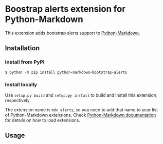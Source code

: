 # Boostrap alerts extension for Python-Markdown

This extension adds bootstrap alerts support to [Python-Markdown].

[Python-Markdown]: https://github.com/Python-Markdown/markdown


## Installation

### Install from PyPI

```
$ python -m pip install python-markdown-bootstrap-alerts
```

### Install locally

Use `setup.py build` and `setup.py install` to build and install this
extension, respectively.

The extension name is `mdx_alerts`, so you need to add that name to your
list of Python-Markdown extensions.
Check [Python-Markdown documentation] for details on how to load
extensions.

[Python-Markdown documentation]: https://python-markdown.github.io/reference/#extensions


## Usage

